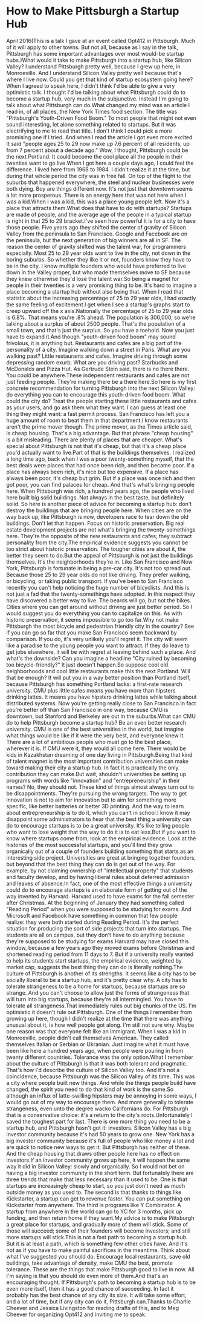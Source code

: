 # How to Make Pittsburgh a Startup Hub

April 2016(This is a talk I gave at an event called Opt412 in Pittsburgh.
Much of it will apply to other towns.  But not all, because
as I say in the talk, Pittsburgh has some important advantages over
most would-be startup hubs.)What would it take to make Pittsburgh into a startup hub, like
Silicon Valley?  I understand Pittsburgh pretty well,
because I grew up here, in Monroeville. And I understand Silicon
Valley pretty well because that's where I live now.  Could you get
that kind of startup ecosystem going here?When I agreed to speak here, I didn't think I'd be able to give a
very optimistic talk.  I thought I'd be talking about what Pittsburgh
could do to become a startup hub, very much in the subjunctive.
Instead I'm going to talk about what Pittsburgh can do.What changed my mind was an article I read in, of all places, the New
York Times food section.  The title was "Pittsburgh's Youth-Driven
Food Boom."  To most people that might not even sound interesting,
let alone something related to startups.  But it was electrifying
to me to read that title.  I don't think I could pick a more promising
one if I tried.  And when I read the article I got even more excited.
It said "people ages 25 to 29 now make up 7.6 percent of all
residents, up from 7 percent about a decade ago."  Wow, I thought,
Pittsburgh could be the next Portland.  It could become the cool
place all the people in their twenties want to go live.When I got here a couple days ago, I could feel the difference.  I
lived here from 1968 to 1984.  I didn't realize it at the time, but
during that whole period the city was in free fall. On top of the
flight to the suburbs that happened everywhere, the steel and nuclear
businesses were both dying. Boy are things different now.  It's not
just that downtown seems a lot more prosperous. There is an energy
here that was not here when I was a kid.When I was a kid, this was a place young people left. Now it's a
place that attracts them.What does that have to do with startups?  Startups are made
of people, and the average age of the people in a typical startup
is right in that 25 to 29 bracket.I've seen how powerful it is for a city to have those people.  Five
years ago they shifted the center of gravity of Silicon Valley from
the peninsula to San Francisco.  Google and Facebook are on the
peninsula, but the next generation of big winners are all in SF.
The reason the center of gravity shifted was the talent war, for
programmers especially.  Most 25 to 29 year olds want to live in
the city, not down in the boring suburbs.  So whether they like it
or not, founders know they have to be in the city.  I know multiple
founders who would have preferred to live down in the Valley proper,
but who made themselves move to SF because they knew otherwise
they'd lose the talent war.So being a magnet for people in their twenties is a very promising
thing to be.  It's hard to imagine a place becoming a startup hub
without also being that.  When I read that statistic about the
increasing percentage of 25 to 29 year olds, I had exactly the same
feeling of excitement I get when I see a startup's graphs start to
creep upward off the x axis.Nationally the percentage of 25 to 29 year olds is 6.8%.  That means
you're .8% ahead.  The population is 306,000, so we're talking about
a surplus of about 2500 people.  That's the population of a small
town, and that's just the surplus. So you have a toehold.  Now you
just have to expand it.And though "youth-driven food boom" may sound frivolous, it is
anything but.  Restaurants and cafes are a big part of the personality
of a city.  Imagine walking down a street in Paris. What are you
walking past?  Little restaurants and cafes.  Imagine driving through
some depressing random exurb.  What are you driving past?  Starbucks
and McDonalds and Pizza Hut.   As Gertrude Stein said, there is no
there there. You could be anywhere.These independent restaurants and cafes are not just feeding people.
They're making there be a there here.So here is my first concrete recommendation for turning Pittsburgh
into the next Silicon Valley: do everything you can to encourage
this youth-driven food boom.  What could the city do?  Treat the
people starting these little restaurants and cafes as your users,
and go ask them what they want.  I can guess at least one thing
they might want: a fast permit process.  San Francisco has left you
a huge amount of room to beat them in that department.I know restaurants aren't the prime mover though.  The prime mover,
as the Times article said, is cheap housing.  That's a big advantage.
But that phrase "cheap housing" is a bit misleading.  There are
plenty of places that are cheaper.  What's special about Pittsburgh
is not that it's cheap, but that it's a cheap place you'd actually
want to live.Part of that is the buildings themselves. I realized a long time
ago, back when I was a poor twenty-something myself, that the best
deals were places that had once been rich, and then became poor.
If a place has always been rich, it's nice but too expensive.  If
a place has always been poor, it's cheap but grim.  But if a place
was once rich and then got poor, you can find palaces for cheap.
And that's what's bringing people here.  When Pittsburgh was rich,
a hundred years ago, the people who lived here built big solid
buildings.  Not always in the best taste, but definitely solid.  So
here is another piece of advice for becoming a startup hub: don't
destroy the buildings that are bringing people here.  When cities
are on the way back up, like Pittsburgh is now, developers race to
tear down the old buildings.  Don't let that happen.  Focus on
historic preservation.  Big real estate development projects are
not what's bringing the twenty-somethings here.  They're the opposite
of the new restaurants and cafes; they subtract personality from
the city.The empirical evidence suggests you cannot be too strict about
historic preservation.  The tougher cities are about it, the better
they seem to do.But the appeal of Pittsburgh is not just the buildings themselves.
It's the neighborhoods they're in. Like San Francisco and New York,
Pittsburgh is fortunate in being a pre-car city.  It's not too
spread out. Because those 25 to 29 year olds do not like driving.
They prefer walking, or bicycling, or taking public transport.  If
you've been to San Francisco recently you can't help noticing the
huge number of bicyclists.  And this is not just a fad that the
twenty-somethings have adopted.  In this respect they have discovered
a better way to live.  The beards will go, but not the bikes.  Cities
where you can get around without driving are just better period.
So I would suggest you do everything you can to capitalize on this.
As with historic preservation, it seems impossible to go too far.Why not make Pittsburgh the most bicycle and pedestrian friendly
city in the country?  See if you can go so far that you make San
Francisco seem backward by comparison.  If you do, it's very unlikely
you'll regret it.  The city will seem like a paradise to the young
people you want to attract.  If they do leave to get jobs elsewhere,
it will be with regret at leaving behind such a place.  And what's
the downside?  Can you imagine a headline "City ruined by becoming
too bicycle-friendly?"  It just doesn't happen.So suppose cool old neighborhoods and cool little restaurants make
this the next Portland.  Will that be enough?  It will put you in
a way better position than Portland itself, because Pittsburgh has
something Portland lacks: a first-rate research university.  CMU
plus little cafes means you have more than hipsters drinking lattes.
It means you have hipsters drinking lattes while talking about
distributed systems.  Now you're getting really close to San
Francisco.In fact you're better off than San Francisco in one way, because
CMU is downtown, but Stanford and Berkeley are out in the suburbs.What can CMU do to help Pittsburgh become a startup hub?  Be an
even better research university.  CMU is one of the best universities
in the world, but imagine what things would be like if it were the
very best, and everyone knew it.  There are a lot of ambitious
people who must go to the best place, wherever it is.  If CMU were it, they would all come here. There would be
kids in Kazakhstan dreaming of one day living in Pittsburgh.Being that kind of talent magnet is the most important contribution
universities can make toward making their city a startup hub.  In
fact it is practically the only contribution they can make.But wait, shouldn't universities be setting up programs with words
like "innovation" and "entrepreneurship" in their names?  No, they
should not.  These kind of things almost always turn out to be
disappointments.  They're pursuing the wrong targets.  The way to
get innovation is not to aim for innovation but to aim for something
more specific, like better batteries or better 3D printing.  And
the way to learn about entrepreneurship is to do it, which you 
can't
in school.I know it may disappoint some administrators to hear that the best
thing a university can do to encourage startups is to be a great
university.  It's like telling people who want to lose weight that
the way to do it is to eat less.But if you want to know where startups come from, look at the
empirical evidence.  Look at the histories of the most successful
startups, and you'll find they grow organically out of a couple of
founders building something that starts as an interesting side
project.  Universities are great at bringing together founders, but
beyond that the best thing they can do is get out of the way.  For
example, by not claiming ownership of "intellectual property" that
students and faculty develop, and by having liberal rules about
deferred admission and leaves of absence.In fact, one of the most effective things a university could do to
encourage startups is an elaborate form of getting out of the way
invented by Harvard.  Harvard used to have exams for the fall
semester after Christmas.  At the beginning of January they had
something called "Reading Period" when you were supposed to be
studying for exams.  And Microsoft and Facebook have something in
common that few people realize: they were both started during Reading
Period.  It's the perfect situation for producing the sort of side
projects that turn into startups. The students are all on campus,
but they don't have to do anything because they're supposed to be
studying for exams.Harvard may have closed this window, because a few years ago they
moved exams before Christmas and shortened reading period from 11
days to 7.  But if a university really wanted to help its students
start startups, the empirical evidence, weighted by market cap,
suggests the best thing they can do is literally nothing.The culture of Pittsburgh is another of its strengths.  It seems
like a city has to be socially liberal to be a startup hub,
and it's pretty clear why. A city has to tolerate strangeness to
be a home for startups, because startups are so strange.  And you
can't choose to allow just the forms of strangeness that will turn
into big startups, because they're all intermingled.  You have to
tolerate all strangeness.That immediately rules out big chunks of the US.  I'm optimistic
it doesn't rule out Pittsburgh.  One of the things I remember from
growing up here, though I didn't realize at the time that there was
anything unusual about it, is how well people got along.  I'm still
not sure why.  Maybe one reason was that everyone felt like an
immigrant.  When I was a kid in Monroeville, people didn't call
themselves American.  They called themselves Italian or Serbian or
Ukranian.  Just imagine what it must have been like here a hundred
years ago, when people were pouring in from twenty different
countries.  Tolerance was the only option.What I remember about the culture of Pittsburgh is that it was
both tolerant and pragmatic.  That's how I'd describe the culture
of Silicon Valley too.  And it's not a coincidence, because Pittsburgh
was the Silicon Valley of its time.  This was a city where people
built new things.  And while the things people build have changed,
the spirit you need to do that kind of work is the same.So although an influx of latte-swilling hipsters may be annoying
in some ways, I would go out of my way to encourage them.  And more
generally to tolerate strangeness, even unto the degree wacko
Californians do.  For Pittsburgh that is a conservative choice:
it's a return to the city's roots.Unfortunately I saved the toughest part for last. There is one more
thing you need to be a startup hub, and Pittsburgh hasn't got it:
investors.  Silicon Valley has a big investor community because
it's had 50 years to grow one.  New York has a big investor community
because it's full of people who like money a lot and are quick to
notice new ways to get it.  But Pittsburgh has neither of these.
And the cheap housing that draws other people here has no effect
on investors.If an investor community grows up here, it will happen the same way
it did in Silicon Valley: slowly and organically.  So I would not
bet on having a big investor community in the short term.  But
fortunately there are three trends that make that less necessary
than it used to be.  One is that startups are increasingly cheap
to start, so you just don't need as much outside money as you used
to.  The second is that thanks to things like Kickstarter, a startup
can get to revenue faster.  You can put something on Kickstarter
from anywhere.  The third is programs like Y Combinator.  A startup
from anywhere in the world can go to YC for 3 months, pick up
funding, and then return home if they want.My advice is to make Pittsburgh a great place for startups, and
gradually more of them will stick.  Some of those will succeed;
some of their founders will become investors; and still more startups
will stick.This is not a fast path to becoming a startup hub. But it is at
least a path, which is something few other cities have.  And it's
not as if you have to make painful sacrifices in the meantime.
Think about what I've suggested you should do.  Encourage local
restaurants, save old buildings, take advantage of density, make
CMU the best, promote tolerance.  These are the things that make
Pittsburgh good to live in now.  All I'm saying is that you should
do even more of them.And that's an encouraging thought.  If Pittsburgh's path to becoming
a startup hub is to be even more itself, then it has a good chance
of succeeding.  In fact it probably has the best chance of any city
its size.  It will take some effort, and a lot of time, but if any
city can do it, Pittsburgh can.Thanks to Charlie Cheever and Jessica Livingston for reading
drafts of this, and to Meg Cheever for organizing Opt412 and inviting
me to speak.